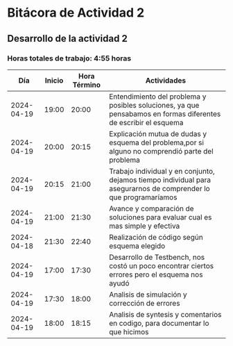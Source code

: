 # Bitácora de Actividad 2

## Desarrollo de la actividad 2
### Horas totales de trabajo: 4:55 horas

| Día       | Inicio  | Hora Término | Actividades                                         |
|-----------|---------|--------------|---------------------------------------------------  |
| 2024-04-19| 19:00   | 20:00        | Entendimiento del problema y posibles soluciones, ya que pensabamos en formas diferentes de escribir el esquema    |
| 2024-04-19| 20:00   | 20:15        | Explicación mutua de dudas y esquema del problema,por si alguno no comprendió parte del problema                   |
| 2024-04-19| 20:15   | 21:00        | Trabajo individual y en conjunto, dejamos tiempo individual para asegurarnos de comprender lo que programaríamos   |
| 2024-04-19| 21:00   | 21:30        | Avance y comparación de soluciones para evaluar cual es mas simple y efectiva                                      |
| 2024-04-18| 21:30   | 22:40        | Realización de código según esquema elegido                                                                        | 
| 2024-04-19| 17:00   | 17:30        | Desarrollo de Testbench, nos costó un poco encontrar ciertos errores pero el esquema nos ayudó                     |
| 2024-04-19| 17:30   | 18:00        | Analisis de simulación y corrección de errores      |
| 2024-04-19| 18:00   | 18:15        | Analisis de syntesis y comentarios en codigo, para documentar lo que hicimos                                       |

